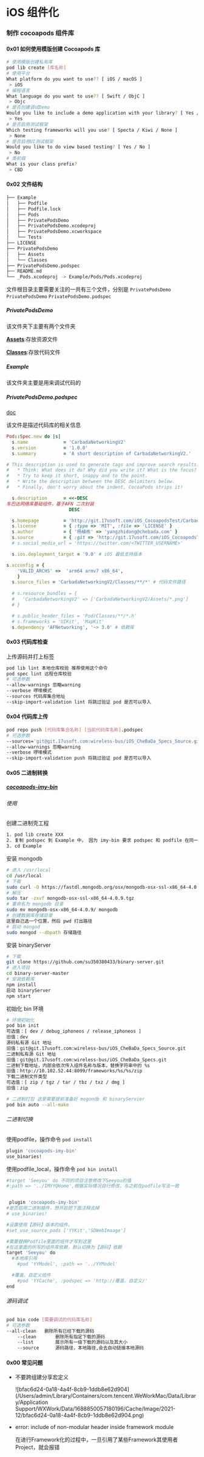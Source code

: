 

# iOS 组件化

### 制作 cocoapods 组件库

#### 0x01 如何使用模版创建 Cocoapods 库

```bash
# 使用模版创建私有库
pod lib create [库名称]
# 使用平台
What platform do you want to use?? [ iOS / macOS ]
 > iOS
# 编程语言
What language do you want to use?? [ Swift / ObjC ]
 > Objc
# 是否创建调试Demo
Would you like to include a demo application with your library? [ Yes / No ]
 > Yes
# 是否启用测试框架
Which testing frameworks will you use? [ Specta / Kiwi / None ]
 > None
# 是否启用UI测试框架
Would you like to do view based testing? [ Yes / No ]
 > No
# 类前缀
What is your class prefix?
 > CBD
```

#### 0x02 文件结构

```bash
├── Example
│   ├── Podfile
│   ├── Podfile.lock
│   ├── Pods
│   ├── PrivatePodsDemo
│   ├── PrivatePodsDemo.xcodeproj
│   ├── PrivatePodsDemo.xcworkspace
│   └── Tests
├── LICENSE
├── PrivatePodsDemo
│   ├── Assets
│   └── Classes
├── PrivatePodsDemo.podspec
├── README.md
└── _Pods.xcodeproj -> Example/Pods/Pods.xcodeproj
```

文件根目录主要需要关注的一共有三个文件，分别是 `PrivatePodsDemo` `PrivatePodsDemo` `PrivatePodsDemo.podspec`

##### PrivatePodsDemo

该文件夹下主要有两个文件夹

<u>**Assets**</u>:存放资源文件

**<u>Classes</u>**:存放代码文件

##### Example

该文件夹主要是用来调试代码的

##### PrivatePodsDemo.podspec

[doc](https://guides.cocoapods.org/syntax/podspec.html)

该文件是描述代码库的相关信息

```ruby
Pod::Spec.new do |s|
  s.name             = 'CarbadaNetworkingV2'
  s.version          = '1.0.0'
  s.summary          = 'A short description of CarbadaNetworkingV2.'

# This description is used to generate tags and improve search results.
#   * Think: What does it do? Why did you write it? What is the focus?
#   * Try to keep it short, snappy and to the point.
#   * Write the description between the DESC delimiters below.
#   * Finally, don't worry about the indent, CocoaPods strips it!

  s.description      = <<-DESC
车巴达网络库基础组件，基于AFN 二次封装
                       DESC

  s.homepage         = 'http://git.17usoft.com/iOS_CocoapodsTest/CarbadaNetworkingV2'
  s.license          = { :type => 'MIT', :file => 'LICENSE' }
  s.author           = { '杨植栋' => 'yangzhidong@chebada.com' }
  s.source           = { :git => 'http://git.17usoft.com/iOS_CocoapodsTest/CarbadaNetworkingV2.git', :tag => s.version.to_s }
  # s.social_media_url = 'https://twitter.com/<TWITTER_USERNAME>'

  s.ios.deployment_target = '9.0' # iOS 最低支持版本

s.xcconfig = {
    'VALID_ARCHS' =>  'arm64 armv7 x86_64',
    }
  s.source_files = 'CarbadaNetworkingV2/Classes/**/*' # 代码文件路径
  
  # s.resource_bundles = {
  #   'CarbadaNetworkingV2' => ['CarbadaNetworkingV2/Assets/*.png']
  # }

  # s.public_header_files = 'Pod/Classes/**/*.h'
  # s.frameworks = 'UIKit', 'MapKit'
  s.dependency 'AFNetworking', '~> 3.0' # 依赖库
```

#### 0x03 代码库检查

上传源码并打上标签

```bash
pod lib lint 本地仓库校验 推荐使用这个命令
pod spec lint 远程仓库校验
# 可选参数
--allow-warnings 忽略warning
--verbose 啰嗦模式
--sources 代码库集合地址
--skip-import-validation lint 将跳过验证 pod 是否可以导入
```

#### 0x04 代码库上传

```bash
pod repo push [代码库集合名称] [当前代码库名称].podspec 
# 可选参数
--sources='git@git.17usoft.com:wireless-bus/iOS_CheBaDa_Specs_Source.git,https://cdn.cocoapods.org' 代码库集合地址
--allow-warnings 忽略warning
--verbose 啰嗦模式
--skip-import-validation push 将跳过验证 pod 是否可以导入
```

#### 0x05 二进制转换

##### **[ cocoapods-imy-bin](https://github.com/MeetYouDevs/cocoapods-imy-bin)**

###### 使用

创建二进制壳工程

```bash
1. pod lib create XXX
2. 复制 podspec 到 Example 中， 因为 imy-bin 要求 podspec 和 podfile 在同一个目录下
3. cd Example
```

安装 mongodb

```bash
# 进入 /usr/local
cd /usr/local
# 下载
sudo curl -O https://fastdl.mongodb.org/osx/mongodb-osx-ssl-x86_64-4.0.9.tgz
# 解压
sudo tar -zxvf mongodb-osx-ssl-x86_64-4.0.9.tgz
# 重命名为 mongodb 目录
sudo mv mongodb-osx-x86_64-4.0.9/ mongodb
# 创建数据库存储目录
这里自己选一个位置，然后 pwd 打出路径
# 启动 mongod
sudo mongod --dbpath 存储路径
```

安装 binaryServer

```bash
# 下载
git clone https://github.com/su350380433/binary-server.git
# 进入项目
cd binary-server-master
# 安装依赖库
npm install
启动 binaryServer
npm start
```

初始化 bin 环境

```bash
# 环境初始化
pod bin init
可选值：[ dev / debug_iphoneos / release_iphoneos ]
旧值：dev
源码私有源 Git 地址
旧值：git@git.17usoft.com:wireless-bus/iOS_CheBaDa_Specs_Source.git
二进制私有源 Git 地址
旧值：git@git.17usoft.com:wireless-bus/iOS_CheBaDa_Specs.git
二进制下载地址，内部会依次传入组件名称与版本，替换字符串中的 %s 
旧值：http://10.102.52.44:8099/frameworks/%s/%s/zip
下载二进制文件类型
可选值：[ zip / tgz / tar / tbz / txz / dmg ]
旧值：zip

# 二进制打包 这里需要提前准备好 mogondb 和 binaryServier
pod bin auto --all-make
```

###### 二进制切换

使用podfile，操作命令 `pod install`

```bash
plugin 'cocoapods-imy-bin'
use_binaries!
```

使用podfile_local，操作命令 `pod bin install`

```bash
#target 'Seeyou' do 不同的项目注意修改下Seeyou的值
#:path => '../IMYYQHome',根据实际情况自行修改，与之前在podfile写法一致


 plugin 'cocoapods-imy-bin'
#是否启用二进制插件，想开启把下面注释去掉
# use_binaries! 

#设置使用【源码】版本的组件。
#set_use_source_pods ['YYKit','SDWebImaage']

#需要替换Podfile里面的组件才写到这里
#在这里面的所写的组件库依赖，默认切换为【源码】依赖
target 'Seeyou' do
  #本地库引用
	#pod 'YYModel', :path => '../YYModel'

  #覆盖、自定义组件
  	#pod 'YYCache', :podspec => 'http://覆盖、自定义/'
end
```

###### 源码调试

```bash
pod bin code [需要调试的代码库名称]
# 可选参数
--all-clean   删除所有已经下载的源码
    --clean       删除所有指定下载的源码
    --list        展示所有一级下载的源码以及其大小
    --source      源码路径，本地路径,会去自动链接本地源码
```

#### 0x00 常见问题

* 不要跨组建分享宏定义

  ![bfac6d24-0a18-4a4f-8cb9-1ddb8e62d904](/Users/admin/Library/Containers/com.tencent.WeWorkMac/Data/Library/Application Support/WXWork/Data/1688850057180196/Cache/Image/2021-12/bfac6d24-0a18-4a4f-8cb9-1ddb8e62d904.png)

* error: include of non-modular header inside framework module

  在进行Framework化的过程中，一旦引用了某些Framework其使用者Project，就会报错

